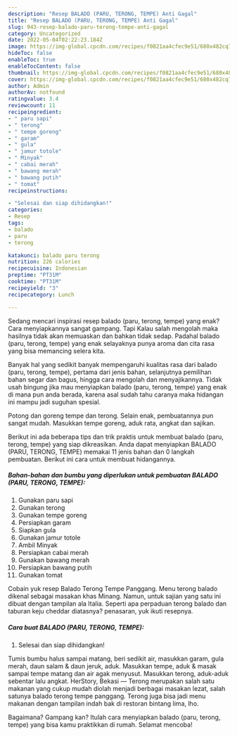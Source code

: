 ```yaml
---
description: "Resep BALADO (PARU, TERONG, TEMPE) Anti Gagal"
title: "Resep BALADO (PARU, TERONG, TEMPE) Anti Gagal"
slug: 943-resep-balado-paru-terong-tempe-anti-gagal
category: Uncategorized
date: 2022-05-04T02:22:23.184Z
image: https://img-global.cpcdn.com/recipes/f0821aa4cfec9e51/680x482cq70/balado-paru-terong-tempe-foto-resep-utama.jpg
hideToc: false
enableToc: true
enableTocContent: false
thumbnail: https://img-global.cpcdn.com/recipes/f0821aa4cfec9e51/680x482cq70/balado-paru-terong-tempe-foto-resep-utama.jpg
cover: https://img-global.cpcdn.com/recipes/f0821aa4cfec9e51/680x482cq70/balado-paru-terong-tempe-foto-resep-utama.jpg
author: Admin
authorAv: notfound
ratingvalue: 3.4
reviewcount: 11
recipeingredient:
- " paru sapi"
- " terong"
- " tempe goreng"
- " garam"
- " gula"
- " jamur totole"
- " Minyak"
- " cabai merah"
- " bawang merah"
- " bawang putih"
- " tomat"
recipeinstructions:

- "Selesai dan siap dihidangkan!"
categories:
- Resep
tags:
- balado
- paru
- terong

katakunci: balado paru terong 
nutrition: 226 calories
recipecuisine: Indonesian
preptime: "PT31M"
cooktime: "PT31M"
recipeyield: "3"
recipecategory: Lunch

---
```



Sedang mencari inspirasi resep balado (paru, terong, tempe) yang enak? Cara menyiapkannya sangat gampang. Tapi Kalau salah mengolah maka hasilnya tidak akan memuaskan dan bahkan tidak sedap. Padahal balado (paru, terong, tempe) yang enak selayaknya punya aroma dan cita rasa yang bisa memancing selera kita.


Banyak hal yang sedikit banyak mempengaruhi kualitas rasa dari balado (paru, terong, tempe), pertama dari jenis bahan, selanjutnya pemilihan bahan segar dan bagus, hingga cara mengolah dan menyajikannya. Tidak usah bingung jika mau menyiapkan balado (paru, terong, tempe) yang enak di mana pun anda berada, karena asal sudah tahu caranya maka hidangan ini mampu jadi suguhan spesial.

Potong dan goreng tempe dan terong. Selain enak, pembuatannya pun sangat mudah. Masukkan tempe goreng, aduk rata, angkat dan sajikan.


Berikut ini ada beberapa tips dan trik praktis untuk membuat balado (paru, terong, tempe) yang siap dikreasikan. Anda dapat menyiapkan BALADO (PARU, TERONG, TEMPE) memakai 11 jenis bahan dan 0 langkah pembuatan. Berikut ini cara untuk membuat hidangannya.

<!--inarticleads1-->

##### Bahan-bahan dan bumbu yang diperlukan untuk pembuatan BALADO (PARU, TERONG, TEMPE):

1. Gunakan  paru sapi
1. Gunakan  terong
1. Gunakan  tempe goreng
1. Persiapkan  garam
1. Siapkan  gula
1. Gunakan  jamur totole
1. Ambil  Minyak
1. Persiapkan  cabai merah
1. Gunakan  bawang merah
1. Persiapkan  bawang putih
1. Gunakan  tomat


Cobain yuk resep Balado Terong Tempe Panggang. Menu terong balado dikenal sebagai masakan khas Minang. Namun, untuk sajian yang satu ini dibuat dengan tampilan ala Italia. Seperti apa perpaduan terong balado dan taburan keju cheddar diatasnya? penasaran, yuk ikuti resepnya. 

<!--inarticleads2-->

##### Cara buat BALADO (PARU, TERONG, TEMPE):


1. Selesai dan siap dihidangkan!

Tumis bumbu halus sampai matang, beri sedikit air, masukkan garam, gula merah, daun salam &amp; daun jeruk, aduk. Masukkan tempe, aduk &amp; masak sampai tempe matang dan air agak menyusut. Masukkan terong, aduk-aduk sebentar lalu angkat. HerStory, Bekasi — Terong merupakan salah satu makanan yang cukup mudah diolah menjadi berbagai masakan lezat, salah satunya balado terong tempe panggang. Terong juga bisa jadi menu makanan dengan tampilan indah bak di restoran bintang lima, lho. 

Bagaimana? Gampang kan? Itulah cara menyiapkan balado (paru, terong, tempe) yang bisa kamu praktikkan di rumah. Selamat mencoba!
